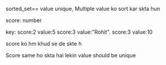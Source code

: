 sorted_set== value unique, Multiple value ko sort kar skta hun

score: number

key: score:2 value:5  score:3 value:"Rohit". score:3 value:10

score ko hm khud se de skte h

Score same ho skta hai lekin value should be unique 

